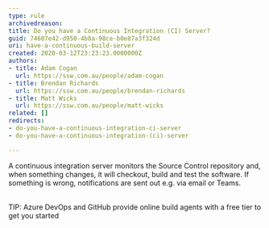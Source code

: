 ```yaml
---
type: rule
archivedreason: 
title: Do you have a Continuous Integration (CI) Server?
guid: 74607e42-d950-4b8a-98ce-b0e87a3f324d
uri: have-a-continuous-build-server
created: 2020-03-12T23:23:23.0000000Z
authors:
- title: Adam Cogan
  url: https://ssw.com.au/people/adam-cogan
- title: Brendan Richards
  url: https://ssw.com.au/people/brendan-richards
- title: Matt Wicks
  url: https://ssw.com.au/people/matt-wicks
related: []
redirects:
- do-you-have-a-continuous-integration-ci-server
- do-you-have-a-continuous-integration-(ci)-server

---
```



​​​A continuous integration server monitors the Source Control repository and, when something changes, it will checkout, build and test the software. If something is wrong, notifications are sent out e.g.&#160;via email or Teams.​<br><div><br></div><div>TIP&#58; Azure DevOps&#160;and GitHub&#160;provide online build agents with a free tier to get you started&#160;<br></div>
<br><excerpt class='endintro'></excerpt><br>



